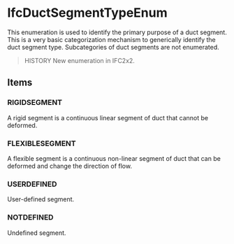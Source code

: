 # IfcDuctSegmentTypeEnum

This enumeration is used to identify the primary purpose of a duct segment. This is a very basic categorization mechanism to generically identify the duct segment type. Subcategories of duct segments are not enumerated.

> HISTORY New enumeration in IFC2x2.

## Items

### RIGIDSEGMENT
A rigid segment is a continuous linear segment of duct that cannot be deformed.

### FLEXIBLESEGMENT
A flexible segment is a continuous non-linear segment of duct that can be deformed and change the direction of flow.

### USERDEFINED
User-defined segment.

### NOTDEFINED
Undefined segment.
